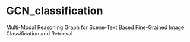 # GCN_classification
Multi-Modal Reasoning Graph for Scene-Text Based Fine-Grained Image Classification and Retrieval
